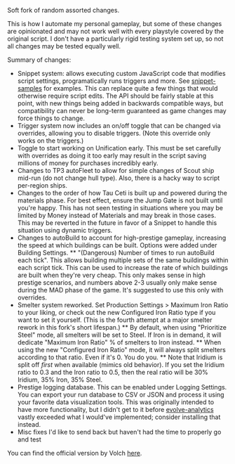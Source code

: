Soft fork of random assorted changes.

This is how I automate my personal gameplay, but some of these changes are opinionated and may not work well with every playstyle covered by the original script. I don't have a particularly rigid testing system set up, so not all changes may be tested equally well.

Summary of changes:

* Snippet system: allows executing custom JavaScript code that modifies script settings, programatically runs triggers and more. See [snippet-samples](https://github.com/kewne7768/snippet-samples) for examples. This can replace quite a few things that would otherwise require script edits. The API should be fairly stable at this point, with new things being added in backwards compatible ways, but compatibility can never be long-term guaranteed as game changes may force things to change.
* Trigger system now includes an on/off toggle that can be changed via overrides, allowing you to disable triggers. (Note this override only works on the triggers.)
* Toggle to start working on Unification early. This must be set carefully with overrides as doing it too early may result in the script saving millions of money for purchases incredibly early.
* Changes to TP3 autoFleet to allow for simple changes of Scout ship mid-run (do not change hull type). Also, there is a hacky way to script per-region ships.
* Changes to the order of how Tau Ceti is built up and powered during the materials phase. For best effect, ensure the Jump Gate is not built until you're happy. This has not seen testing in situations where you may be limited by Money instead of Materials and may break in those cases. This may be reverted in the future in favor of a Snippet to handle this situation using dynamic triggers.
* Changes to autoBuild to account for high-prestige gameplay, increasing the speed at which buildings can be built. Options were added under Building Settings.
** "(Dangerous) Number of times to run autoBuild each tick". This allows building multiple sets of the same buildings within each script tick. This can be used to increase the rate of which buildings are built when they're very cheap. This only makes sense in high prestige scenarios, and numbers above 2-3 usually only make sense during the MAD phase of the game. It's suggested to use this only with overrides.
* Smelter system reworked. Set Production Settings > Maximum Iron Ratio to your liking, or check out the new Configured Iron Ratio type if you want to set it yourself. (This is the fourth attempt at a major smelter rework in this fork's short lifespan.)
** By default, when using "Prioritize Steel" mode, all smelters will be set to Steel. If Iron is in demand, it will dedicate "Maximum Iron Ratio" % of smelters to Iron instead.
** When using the new "Configured Iron Ratio" mode, it will always split smelters according to that ratio. Even if it's 0. You do you.
** Note that Iridium is split off *first* when available (mimics old behavior). If you set the Iridium ratio to 0.3 and the Iron ratio to 0.5, then the real ratio will be 30% Iridium, 35% Iron, 35% Steel.
* Prestige logging database. This can be enabled under Logging Settings. You can export your run database to CSV or JSON and process it using your favorite data visualization tools. This was originally intended to have more functionality, but I didn't get to it before [evolve-analytics](https://github.com/roman-vorobiov/evolve-analytics) vastly exceeded what I would've implemented; consider installing that instead.
* Misc fixes I'd like to send back but haven't had the time to properly go and test

You can find the official version by Volch [here](https://github.com/Vollch/Evolve-Automation).
